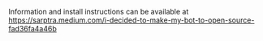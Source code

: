 Information and install instructions can be available at
https://sarptra.medium.com/i-decided-to-make-my-bot-to-open-source-fad36fa4a46b
